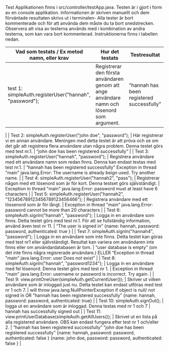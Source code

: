 Test Applikationen finns i src/controller/testApp.java. Testen är i gjort i form av en console applikation. Informationen är skriven manuellt och dem förväntade resultaten skrivs ut i terminalen- Alla tester är bort kommenterade och för att använda dem måste du ta bort snedstrecken. Observera att visa av testerna används med i kombination av andra testerna, som kan vara bort kommenterad. Instruktionerna finns i tabellen nedan.

| Vad som testats / Ex metod namn, eller krav | Hur det testats | Testresultat |
| --- | --- | --- |
| test 1: simpleAuth.registerUser("hannah", "password");  | Registrerar den första användaren genom att ange användare namn och lösenord som argument. | “hannah has been registered successfully”
 |
| Test 2:   simpleAuth.registerUser("john doe", "password"); | Här registrerar vi en annan användare. Meningen med detta testet är att pröva och se om det går att registrera flera användare utan några problem. Denna testet görs med test nr.1. | “john doe has been registered successfully”
 |
| Test 3: simpleAuth.registerUser("hannah", "password"); | Registrera användare med ett användare namn som redan finns. Denna kan endast testas med test nr.1. | “hannah has been registered successfully” Exception in thread "main" java.lang.Error: The username is already beign used. Try another name. |
| Test 4: simpleAuth.registerUser("hannah2", "pass"); | Registrerar någon med ett lösenord som är för kort. Denna testset görs självständigt. | Exception in thread "main" java.lang.Error: password must at least have 6 characters
 |
| Test 5: simpleAuth.registerUser("hannah2", "123456789123456789123456466"); | Registrera användare med ett lössenord som är för långt. | Exception in thread "main" java.lang.Error: password cannot be more than 20 characters |
| Test 6: simpleAuth.signIn("hannah", "password"); | Logga in en användare som finns. Detta testet görs med test nr.1. För att se fullständig information,  använd även test nr  11. | “The user is signed in” {name: hannah, password: password, authenticated: true } |
| Test 7:  simpleAuth.signIn("hannah4", "password"); | Logga in en användare som inte finns. Detta testet kan göras med test nr1 eller självständigt.  Resultat kan variera om användaren inte finns eller om användardatabasen är tom. | “user database is empty” (om det inte finns några regisrerade användare.) ELLER “Exception in thread "main" java.lang.Error: user Does not exist”
 |
| Test 8:  simpleAuth.signIn("hannah", "password1234"); | Logga in en användare med fel lösenord. Denna testet görs med test nr 1. | Exception in thread "main" java.lang.Error: username or password is incorrect. Try again. |
| Test 9: view.printOneUser(simpleAuth.getCurrentUser()); | Skriver ut vilken användare som är inloggad just nu. Detta testet kan endast utföras med test nr 1 och 7. | will throw java.lang.NullPointerException if object is null/ not signed in OR "hannah has been registered successfully” {name: hannah, password: password, authenticated: true} |
| Test 10: simpleAuth.signOut(); | logga ut en användare som är inloggad. Denna testas med nr 1 och 7 | hannah has successfully signed out |
| Test 11: view.printUserDatabase(simpleAuth.getAllUsers()); | Skrivet ut en lista på alla registered användare. OBS kan endast fungera efter test nr 1 och/eller 2. | “hannah has been registered successfully” “john doe has been registered successfully”  {name: hannah, password: password, authenticated: false } {name: john doe, password: password, authenticated: false } |